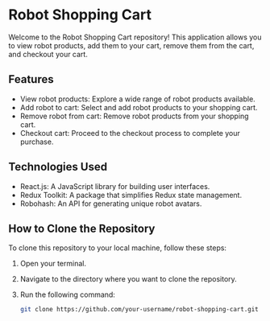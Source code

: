 # Robot Shopping Cart

Welcome to the Robot Shopping Cart repository! This application allows you to view robot products, add them to your cart, remove them from the cart, and checkout your cart.

## Features

- View robot products: Explore a wide range of robot products available.
- Add robot to cart: Select and add robot products to your shopping cart.
- Remove robot from cart: Remove robot products from your shopping cart.
- Checkout cart: Proceed to the checkout process to complete your purchase.

## Technologies Used

- React.js: A JavaScript library for building user interfaces.
- Redux Toolkit: A package that simplifies Redux state management.
- Robohash: An API for generating unique robot avatars.

## How to Clone the Repository

To clone this repository to your local machine, follow these steps:

1. Open your terminal.
2. Navigate to the directory where you want to clone the repository.
3. Run the following command:

   ```bash
   git clone https://github.com/your-username/robot-shopping-cart.git
   ```
